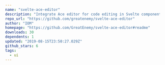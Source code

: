 ```yaml
---
name: "svelte-ace-editor"
description: "Integrate Ace editor for code editing in Svelte components."
repo_url: "https://github.com/greatenemy/svelte-ace-editor"
author: "IOM"
homepage: "https://github.com/GreatEnemy/svelte-ace-editor#readme"
downloads: 30
dependents: 1
updated: "2019-08-15T23:50:27.029Z"
github_stars: 6
tags: 
  - ui
---
```


